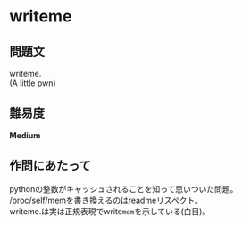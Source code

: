 # writeme

## 問題文
writeme.  
(A little pwn)  

## 難易度
**Medium**  

## 作問にあたって
pythonの整数がキャッシュされることを知って思いついた問題。  
/proc/self/memを書き換えるのはreadmeリスペクト。  
writeme.は実は正規表現でwrite`mem`を示している(白目)。  
